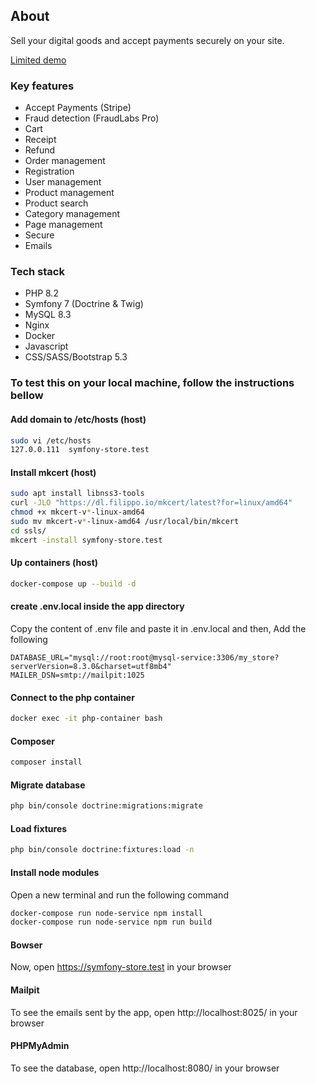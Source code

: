 ## About

Sell your digital goods and accept payments securely on your site.

[Limited demo](https://symfony-store.delabon.com/)

### Key features

- Accept Payments (Stripe)
- Fraud detection (FraudLabs Pro)
- Cart
- Receipt
- Refund
- Order management
- Registration
- User management 
- Product management
- Product search
- Category management
- Page management
- Secure
- Emails

### Tech stack

- PHP 8.2
- Symfony 7 (Doctrine & Twig)
- MySQL 8.3
- Nginx
- Docker
- Javascript
- CSS/SASS/Bootstrap 5.3

### To test this on your local machine, follow the instructions bellow

#### Add domain to /etc/hosts (host)

```bash
sudo vi /etc/hosts
127.0.0.111  symfony-store.test
```

#### Install mkcert (host)

```bash
sudo apt install libnss3-tools
curl -JLO "https://dl.filippo.io/mkcert/latest?for=linux/amd64"
chmod +x mkcert-v*-linux-amd64
sudo mv mkcert-v*-linux-amd64 /usr/local/bin/mkcert
cd ssls/
mkcert -install symfony-store.test
```

#### Up containers (host)

```bash
docker-compose up --build -d
```

#### create .env.local inside the app directory

Copy the content of .env file and paste it in .env.local and then, Add the following

```dotenv
DATABASE_URL="mysql://root:root@mysql-service:3306/my_store?serverVersion=8.3.0&charset=utf8mb4"
MAILER_DSN=smtp://mailpit:1025
```

#### Connect to the php container

```bash
docker exec -it php-container bash
```

#### Composer

```bash
composer install
```

#### Migrate database

```bash
php bin/console doctrine:migrations:migrate
```

#### Load fixtures

```bash
php bin/console doctrine:fixtures:load -n
```

#### Install node modules

Open a new terminal and run the following command

```bash
docker-compose run node-service npm install
docker-compose run node-service npm run build
```

#### Bowser

Now, open https://symfony-store.test in your browser

#### Mailpit

To see the emails sent by the app, open http://localhost:8025/ in your browser

#### PHPMyAdmin

To see the database, open http://localhost:8080/ in your browser
